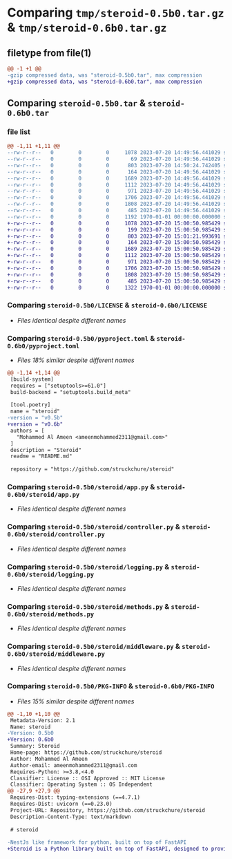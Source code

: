# Comparing `tmp/steroid-0.5b0.tar.gz` & `tmp/steroid-0.6b0.tar.gz`

## filetype from file(1)

```diff
@@ -1 +1 @@
-gzip compressed data, was "steroid-0.5b0.tar", max compression
+gzip compressed data, was "steroid-0.6b0.tar", max compression
```

## Comparing `steroid-0.5b0.tar` & `steroid-0.6b0.tar`

### file list

```diff
@@ -1,11 +1,11 @@
--rw-r--r--   0        0        0     1078 2023-07-20 14:49:56.441029 steroid-0.5b0/LICENSE
--rw-r--r--   0        0        0       69 2023-07-20 14:49:56.441029 steroid-0.5b0/README.md
--rw-r--r--   0        0        0      803 2023-07-20 14:50:24.742405 steroid-0.5b0/pyproject.toml
--rw-r--r--   0        0        0      164 2023-07-20 14:49:56.441029 steroid-0.5b0/steroid/__init__.py
--rw-r--r--   0        0        0     1689 2023-07-20 14:49:56.441029 steroid-0.5b0/steroid/app.py
--rw-r--r--   0        0        0     1112 2023-07-20 14:49:56.441029 steroid-0.5b0/steroid/controller.py
--rw-r--r--   0        0        0      971 2023-07-20 14:49:56.441029 steroid-0.5b0/steroid/logging.py
--rw-r--r--   0        0        0     1706 2023-07-20 14:49:56.441029 steroid-0.5b0/steroid/methods.py
--rw-r--r--   0        0        0     1808 2023-07-20 14:49:56.441029 steroid-0.5b0/steroid/middleware.py
--rw-r--r--   0        0        0      485 2023-07-20 14:49:56.441029 steroid-0.5b0/steroid/utils.py
--rw-r--r--   0        0        0     1192 1970-01-01 00:00:00.000000 steroid-0.5b0/PKG-INFO
+-rw-r--r--   0        0        0     1078 2023-07-20 15:00:50.985429 steroid-0.6b0/LICENSE
+-rw-r--r--   0        0        0      199 2023-07-20 15:00:50.985429 steroid-0.6b0/README.md
+-rw-r--r--   0        0        0      803 2023-07-20 15:01:21.993691 steroid-0.6b0/pyproject.toml
+-rw-r--r--   0        0        0      164 2023-07-20 15:00:50.985429 steroid-0.6b0/steroid/__init__.py
+-rw-r--r--   0        0        0     1689 2023-07-20 15:00:50.985429 steroid-0.6b0/steroid/app.py
+-rw-r--r--   0        0        0     1112 2023-07-20 15:00:50.985429 steroid-0.6b0/steroid/controller.py
+-rw-r--r--   0        0        0      971 2023-07-20 15:00:50.985429 steroid-0.6b0/steroid/logging.py
+-rw-r--r--   0        0        0     1706 2023-07-20 15:00:50.985429 steroid-0.6b0/steroid/methods.py
+-rw-r--r--   0        0        0     1808 2023-07-20 15:00:50.985429 steroid-0.6b0/steroid/middleware.py
+-rw-r--r--   0        0        0      485 2023-07-20 15:00:50.985429 steroid-0.6b0/steroid/utils.py
+-rw-r--r--   0        0        0     1322 1970-01-01 00:00:00.000000 steroid-0.6b0/PKG-INFO
```

### Comparing `steroid-0.5b0/LICENSE` & `steroid-0.6b0/LICENSE`

 * *Files identical despite different names*

### Comparing `steroid-0.5b0/pyproject.toml` & `steroid-0.6b0/pyproject.toml`

 * *Files 18% similar despite different names*

```diff
@@ -1,14 +1,14 @@
 [build-system]
 requires = ["setuptools>=61.0"]
 build-backend = "setuptools.build_meta"
 
 [tool.poetry]
 name = "steroid"
-version = "v0.5b"
+version = "v0.6b"
 authors = [
   "Mohammed Al Ameen <ameenmohammed2311@gmail.com>"
 ]
 description = "Steroid"
 readme = "README.md"
 
 repository = "https://github.com/struckchure/steroid"
```

### Comparing `steroid-0.5b0/steroid/app.py` & `steroid-0.6b0/steroid/app.py`

 * *Files identical despite different names*

### Comparing `steroid-0.5b0/steroid/controller.py` & `steroid-0.6b0/steroid/controller.py`

 * *Files identical despite different names*

### Comparing `steroid-0.5b0/steroid/logging.py` & `steroid-0.6b0/steroid/logging.py`

 * *Files identical despite different names*

### Comparing `steroid-0.5b0/steroid/methods.py` & `steroid-0.6b0/steroid/methods.py`

 * *Files identical despite different names*

### Comparing `steroid-0.5b0/steroid/middleware.py` & `steroid-0.6b0/steroid/middleware.py`

 * *Files identical despite different names*

### Comparing `steroid-0.5b0/PKG-INFO` & `steroid-0.6b0/PKG-INFO`

 * *Files 15% similar despite different names*

```diff
@@ -1,10 +1,10 @@
 Metadata-Version: 2.1
 Name: steroid
-Version: 0.5b0
+Version: 0.6b0
 Summary: Steroid
 Home-page: https://github.com/struckchure/steroid
 Author: Mohammed Al Ameen
 Author-email: ameenmohammed2311@gmail.com
 Requires-Python: >=3.8,<4.0
 Classifier: License :: OSI Approved :: MIT License
 Classifier: Operating System :: OS Independent
@@ -27,9 +27,9 @@
 Requires-Dist: typing-extensions (==4.7.1)
 Requires-Dist: uvicorn (==0.23.0)
 Project-URL: Repository, https://github.com/struckchure/steroid
 Description-Content-Type: text/markdown
 
 # steroid
 
-NestJs like framework for python, built on top of FastAPI
+Steroid is a Python library built on top of FastAPI, designed to provide developers with a framework for building high-performance APIs using a structured architecture inspired by NestJs.
```

